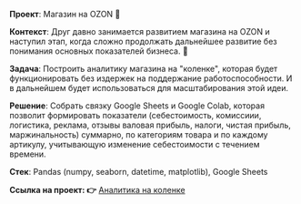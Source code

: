 <p><strong>Проект</strong>:<span>&nbsp;Магазин на OZON&nbsp;🎯</span></p>
<p dir="auto"><strong>Контекст</strong>:<span>&nbsp;Друг давно занимается развитием магазина на OZON и наступил этап, когда сложно продолжать дальнейшее развитие без понимания основных показателей бизнеса.&nbsp;💪</span></p>
<p dir="auto"><strong>Задача</strong>:<span>&nbsp;Построить аналитику магазина на "коленке", которая будет функционировать без издержек на поддержание работоспособности. И в дальнейшем будет использоваться для масштабирования этой идеи.</span></p>
<p dir="auto"><strong>Решение</strong>: Собрать связку Google Sheets и Google Colab, которая позволит формировать показатели (себестоимость, комиссиии, логистика, реклама, отзывы валовая прибыль, налоги, чистая прибыль, маржинальность) суммарно, по категориям товара и по каждому артикулу, учитывающую изменение себестоимости с течением времени.</p>
<p dir="auto"><strong>Стек</strong>: Pandas (numpy, seaborn, datetime, matplotlib), Google Sheets</p>
<p dir="auto"><strong>Ссылка на проект:&nbsp;👉</strong> <a href="https://nbviewer.org/github/artem-ilienkov/simple_analytics/blob/main/simple_analytics.ipynb" target="_blank" rel="noopener">Аналитика на коленке</a></p>
